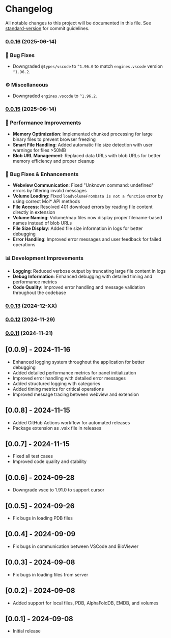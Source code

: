 # Changelog

All notable changes to this project will be documented in this file. See [standard-version](https://github.com/conventional-changelog/standard-version) for commit guidelines.

### [0.0.16](https://github.com/shuuul/bioviewer/compare/v0.0.15...v0.0.16) (2025-06-14)

### 🔧 Bug Fixes

- Downgraded `@types/vscode` to `^1.96.0` to match `engines.vscode` version `^1.96.2`.

### ⚙️ Miscellaneous

- Downgraded `engines.vscode` to `^1.96.2`.

### [0.0.15](https://github.com/shuuul/bioviewer/compare/v0.0.14...v0.0.15) (2025-06-14)

### 🚀 Performance Improvements

- **Memory Optimization**: Implemented chunked processing for large binary files to prevent browser freezing
- **Smart File Handling**: Added automatic file size detection with user warnings for files >50MB
- **Blob URL Management**: Replaced data URLs with blob URLs for better memory efficiency and proper cleanup

### 🔧 Bug Fixes & Enhancements

- **Webview Communication**: Fixed "Unknown command: undefined" errors by filtering invalid messages
- **Volume Loading**: Fixed `loadVolumeFromData is not a function` error by using correct Mol* API methods
- **File Access**: Resolved 401 download errors by reading file content directly in extension
- **Volume Naming**: Volume/map files now display proper filename-based names instead of blob URLs
- **File Size Display**: Added file size information in logs for better debugging
- **Error Handling**: Improved error messages and user feedback for failed operations

### 📊 Development Improvements

- **Logging**: Reduced verbose output by truncating large file content in logs
- **Debug Information**: Enhanced debugging with detailed timing and performance metrics
- **Code Quality**: Improved error handling and message validation throughout the codebase

### [0.0.13](https://github.com/shuuul/bioviewer/compare/v0.0.12...v0.0.13) (2024-12-XX)

### [0.0.12](https://github.com/shuuul/bioviewer/compare/v0.0.11...v0.0.12) (2024-11-29)

### [0.0.11](https://github.com/shuuul/bioviewer/compare/v0.0.10...v0.0.11) (2024-11-21)

## [0.0.9] - 2024-11-16

- Enhanced logging system throughout the application for better debugging
- Added detailed performance metrics for panel initialization
- Improved error handling with detailed error messages
- Added structured logging with categories
- Added timing metrics for critical operations
- Improved message tracing between webview and extension

## [0.0.8] - 2024-11-15

- Added GitHub Actions workflow for automated releases
- Package extension as .vsix file in releases

## [0.0.7] - 2024-11-15

- Fixed all test cases
- Improved code quality and stability

## [0.0.6] - 2024-09-28

- Downgrade vsce to 1.91.0 to support cursor

## [0.0.5] - 2024-09-26

- Fix bugs in loading PDB files

## [0.0.4] - 2024-09-09

- Fix bugs in communication between VSCode and BioViewer

## [0.0.3] - 2024-09-08

- Fix bugs in loading files from server

## [0.0.2] - 2024-09-08

- Added support for local files, PDB, AlphaFoldDB, EMDB, and volumes

## [0.0.1] - 2024-09-08

- Initial release
